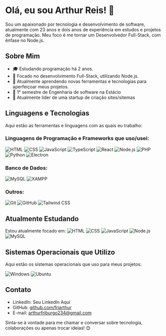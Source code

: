 # Olá, eu sou Arthur Reis! 👋

Sou um apaixonado por tecnologia e desenvolvimento de software, atualmente com 23 anos e dois anos de experiência em estudos e projetos de programação. Meu foco é me tornar um Desenvolvedor Full-Stack, com ênfase no Node.js.

## Sobre Mim

- 🎓 Estudando programação há 2 anos.
- 🚀 Focado no desenvolvimento Full-Stack, utilizando Node.js.
- 🌱 Atualmente aprendendo novas ferramentas e tecnologias para aperfeiçoar meus projetos.
- 📖 1° semestre de Engenharia de software na Estácio
- 👑 Atualmente lider de uma startup de criação sites/sitemas

## Linguagens e Tecnologias

Aqui estão as ferramentas e linguagens com as quais eu trabalho:

### Linguagens de Programação e Frameworks que uso/usei:

![HTML](https://img.shields.io/badge/HTML-%23e34f26?style=for-the-badge&logo=html5&logoColor=white)
![CSS](https://img.shields.io/badge/CSS-%2338a1db?style=for-the-badge&logo=css3&logoColor=white)
![JavaScript](https://img.shields.io/badge/JavaScript-%23f7df1e?style=for-the-badge&logo=javascript&logoColor=black)
![TypeScript](https://img.shields.io/badge/TypeScript-%233178c6?style=for-the-badge&logo=typescript&logoColor=white)
![React](https://img.shields.io/badge/React-%2361dafb?style=for-the-badge&logo=react&logoColor=black)
![Node.js](https://img.shields.io/badge/Node.js-%23339933?style=for-the-badge&logo=node.js&logoColor=white)
![PHP](https://img.shields.io/badge/PHP-%237777bb?style=for-the-badge&logo=php&logoColor=white)
![Python](https://img.shields.io/badge/Python-%23306998?style=for-the-badge&logo=python&logoColor=white)
![Electron](https://img.shields.io/badge/Electron-%23253256?style=for-the-badge&logo=electron&logoColor=white)

### Banco de Dados:
![MySQL](https://img.shields.io/badge/MySQL-%2300f?style=for-the-badge&logo=mysql&logoColor=white)
![XAMPP](https://img.shields.io/badge/XAMPP-%23D91212?style=for-the-badge&logo=xampp&logoColor=white)


### Outros:
![Git](https://img.shields.io/badge/Git-%23f34f29?style=for-the-badge&logo=git&logoColor=white)
![GitHub](https://img.shields.io/badge/GitHub-%23000000?style=for-the-badge&logo=github&logoColor=white)
![Tailwind CSS](https://img.shields.io/badge/Tailwind_CSS-%2383aaf0?style=for-the-badge&logo=tailwindcss&logoColor=white)

## Atualmente Estudando

Estou atualmente focado em:
![HTML](https://img.shields.io/badge/HTML-%23e34f26?style=for-the-badge&logo=html5&logoColor=white)
![CSS](https://img.shields.io/badge/CSS-%2338a1db?style=for-the-badge&logo=css3&logoColor=white)
![JavaScript](https://img.shields.io/badge/JavaScript-%23f7df1e?style=for-the-badge&logo=javascript&logoColor=black)
![Node.js](https://img.shields.io/badge/Node.js-%23339933?style=for-the-badge&logo=node.js&logoColor=white)
![MySQL](https://img.shields.io/badge/MySQL-%2300f?style=for-the-badge&logo=mysql&logoColor=white)


## Sistemas Operacionais que Utilizo

Aqui estão os sistemas operacionais que uso para meus projetos:

![Windows](https://img.shields.io/badge/Windows-%230078D4?style=for-the-badge&logo=windows&logoColor=white)
![Ubuntu](https://img.shields.io/badge/Ubuntu-%23E95420?style=for-the-badge&logo=ubuntu&logoColor=white)


## Contato

- LinkedIn: Seu LinkedIn Aqui
- GitHub: [github.com/friarthur](https://github.com/friarthur)
- E-mail: arthurfriburgo234@gmail.com

Sinta-se à vontade para me chamar e conversar sobre tecnologia, colaborações ou apenas trocar ideias! 😊
